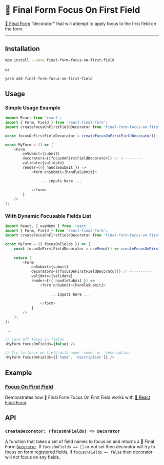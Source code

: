 # 🏁 Final Form Focus On First Field
[🏁 Final Form](https://github.com/final-form/final-form) "decorator" that will attempt to apply focus to the first field on the form.

---

## Installation

```bash
npm install --save final-form-focus-on-first-field
```

or

```bash
yarn add final-form-focus-on-first-field
```

## Usage

### Simple Usage Example

```js
import React from 'react';
import { Form, Field } from 'react-final-form';
import createFocusOnFirstFieldDecorator from 'final-form-focus-on-first-field';

const focusOnFirstFieldDecorator = createFocusOnFirstFieldDecorator();

const MyForm = () => (
    <Form
        onSubmit={submit}
        decorators={[focusOnFirstFieldDecorator]} // <---------
        validate={validate}
        render={({ handleSubmit }) =>
            <form onSubmit={handleSubmit}>

                ... inputs here ...

            </form>
        }
    />
);
```

### With Dynamic Focusable Fields List

```js
import React, { useMemo } from 'react';
import { Form, Field } from 'react-final-form';
import createFocusOnFirstFieldDecorator from 'final-form-focus-on-first-field';

const MyForm = ({ focusOnFields }) => {
    const focusOnFirstFieldDecorator = useMemo(() => createFocusOnFirstFieldDecorator(focusOnFields), []);
    
    return (
        <Form
            onSubmit={submit}
            decorators={[focusOnFirstFieldDecorator]} // <---------
            validate={validate}
            render={({ handleSubmit }) =>
                <form onSubmit={handleSubmit}>
    
                    ... inputs here ...
    
                </form>
            }
        />
    );
};

...

// Turn off focus on fields
<MyForm focusOnFields={false} />

// Try to focus on field with name `name` or `description`
<MyForm focusOnFields={['name', 'description']} />
```

## Example

### [Focus On First Field](https://codesandbox.io/s/final-form-focus-on-first-field-mmurt?file=/index.js)

Demonstrates how 🏁 Final Form Focus On First Field works with [🏁 React Final Form](https://github.com/final-form/react-final-form#-react-final-form).


## API

### `createDecorator: (focusOnFields) => Decorator`

A function that takes a set of field names to focus on and returns a 🏁 Final Form [`Decorator`](https://github.com/final-form/final-form#decorator-form-formapi--unsubscribe).
If `focusOnFields == []` or not set then decorator will try to focus on form registered fields.
If `focusOnFields == false` then decorator will not focus on any fields. 
